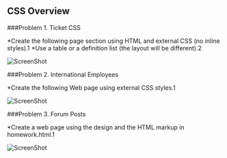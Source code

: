 ## CSS Overview

###Problem 1. Ticket CSS

*Create the following page section using HTML and external CSS (no inline styles).1
*Use a table or a definition list (the layout will be different).2

![ScreenShot](https://cloud.githubusercontent.com/assets/3619393/7183745/e7c7f452-e461-11e4-82d9-86fd12a266f6.png)


###Problem 2. International Employees

*Create the following Web page using external CSS styles.1

![ScreenShot](https://cloud.githubusercontent.com/assets/3619393/7183744/e7c7704a-e461-11e4-80f5-71015ea9fd99.png)

###Problem 3. Forum Posts

*Create a web page using the design and the HTML markup in homework.html.1

![ScreenShot](https://cloud.githubusercontent.com/assets/3619393/7183746/e7c83d36-e461-11e4-8cb3-eb252752f0b4.png)